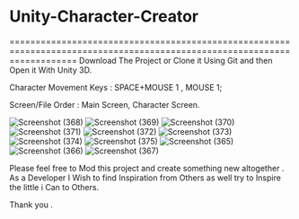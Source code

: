 # Unity-Character-Creator

=========================================================================================================================
Download The Project or Clone it Using Git and then Open it With Unity 3D.

Character Movement Keys : SPACE+MOUSE 1 , MOUSE 1;

Screen/File Order : Main Screen, Character Screen.


![Screenshot (368)](https://user-images.githubusercontent.com/71724641/102527241-0450b600-40c7-11eb-8c54-a70244c92e03.png)
![Screenshot (369)](https://user-images.githubusercontent.com/71724641/102527244-06b31000-40c7-11eb-8a0b-01c4dbd7b7b2.png)
![Screenshot (370)](https://user-images.githubusercontent.com/71724641/102527253-09ae0080-40c7-11eb-85d6-901126c1c96b.png)
![Screenshot (371)](https://user-images.githubusercontent.com/71724641/102527262-0b77c400-40c7-11eb-9db5-c9f17c400fd6.png)
![Screenshot (372)](https://user-images.githubusercontent.com/71724641/102527268-0d418780-40c7-11eb-826d-4a2ceab95e36.png)
![Screenshot (373)](https://user-images.githubusercontent.com/71724641/102527275-0fa3e180-40c7-11eb-910d-c6229236ae25.png)
![Screenshot (374)](https://user-images.githubusercontent.com/71724641/102527280-116da500-40c7-11eb-98ba-bd10808c9856.png)
![Screenshot (375)](https://user-images.githubusercontent.com/71724641/102527289-13376880-40c7-11eb-9435-2f40110bfa6f.png)
![Screenshot (365)](https://user-images.githubusercontent.com/71724641/102527294-1599c280-40c7-11eb-9859-dfd4b805bf0c.png)
![Screenshot (366)](https://user-images.githubusercontent.com/71724641/102527296-16325900-40c7-11eb-8753-1a0afe21c590.png)
![Screenshot (367)](https://user-images.githubusercontent.com/71724641/102527301-17638600-40c7-11eb-9771-20c2f0bd5151.png)


Please feel free to Mod this project and create something new altogether . As a Developer I Wish to find Inspiration from Others as well try to Inspire the little i Can to Others.

Thank you .
